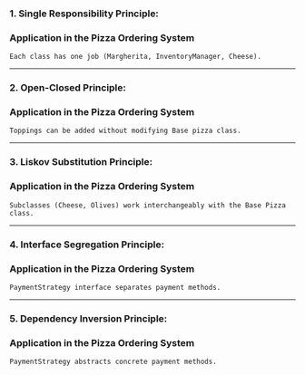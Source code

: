 ### **1. Single Responsibility Principle:** 

### **Application in the Pizza Ordering System**
    Each class has one job (Margherita, InventoryManager, Cheese).

---

### **2. Open-Closed Principle:** 

### **Application in the Pizza Ordering System**
    Toppings can be added without modifying Base pizza class.

---

### **3. Liskov Substitution Principle:** 

### **Application in the Pizza Ordering System**
    Subclasses (Cheese, Olives) work interchangeably with the Base Pizza class.

---
    
### **4. Interface Segregation Principle:** 

### **Application in the Pizza Ordering System**
    PaymentStrategy interface separates payment methods.
    
---

### **5. Dependency Inversion Principle:** 

 ### **Application in the Pizza Ordering System**
    PaymentStrategy abstracts concrete payment methods.